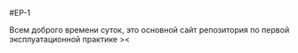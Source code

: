 #EP-1



Всем доброго времени суток, это основной сайт репозитория по первой эксплуатационной практике ><



